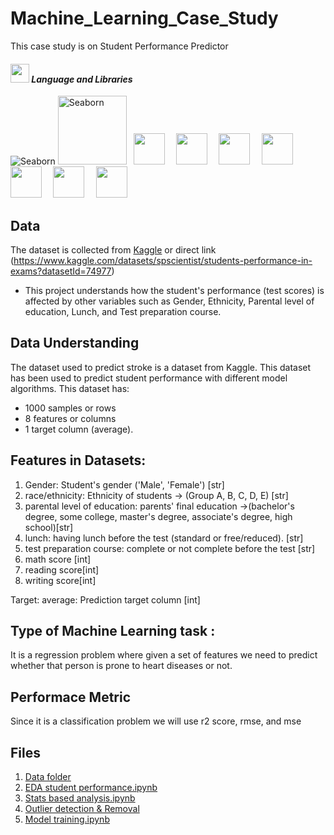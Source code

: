 # Machine_Learning_Case_Study

This case study is on Student Performance Predictor

#### <img src="https://media.giphy.com/media/iY8CRBdQXODJSCERIr/giphy.gif" width="30px">&nbsp;***Language and Libraries*** 

<p>
<a><img src="https://img.shields.io/badge/Python-FFD43B?style=for-the-badge&logo=python&logoColor=darkgreen" alt="Seaborn"/></a>
 <a><img src="https://seaborn.pydata.org/_static/logo-wide-lightbg.svg" alt="Seaborn"width="110"/></a>
  <code> <img height="50" src="https://upload.wikimedia.org/wikipedia/commons/7/7e/Spyder_logo.svg"> </code>
  <code> <img height="50" src="https://www.vectorlogo.zone/logos/jupyter/jupyter-ar21.svg"> </code>
  <code> <img height="50" src="https://upload.wikimedia.org/wikipedia/commons/thumb/e/ed/Pandas_logo.svg/768px-Pandas_logo.svg.png"> </code>
  <code> <img height="50" src="https://www.vectorlogo.zone/logos/pocoo_flask/pocoo_flask-ar21.svg"> </code>
  <code> <img height="50" src="https://www.vectorlogo.zone/logos/numpy/numpy-ar21.svg"> </code>
  <code> <img height="50" src="https://raw.githubusercontent.com/valohai/ml-logos/master/scipy.svg"> </code>
  <code> <img height="50" src="https://seeklogo.com/images/S/scikit-learn-logo-8766D07E2E-seeklogo.com.png"> </code>
</p>


## Data
The dataset is collected from <a href="https://www.kaggle.com/datasets/spscientist/students-performance-in-exams?datasetId=74977">Kaggle</a> or direct link
(https://www.kaggle.com/datasets/spscientist/students-performance-in-exams?datasetId=74977)

* This project understands how the student's performance (test scores) is affected by other variables such as Gender, Ethnicity, Parental level of education, Lunch, and Test preparation course.

## Data Understanding
The dataset used to predict stroke is a dataset from Kaggle. This dataset has been used to predict student performance with  different model algorithms. This dataset has:
- 1000 samples or rows
- 8 features or columns 
- 1 target column (average).



## Features in Datasets:
1. Gender: Student's gender ('Male', 'Female') [str]
2. race/ethnicity: Ethnicity of students -> (Group A, B, C, D, E) [str]
3. parental level of education:  parents' final education ->(bachelor's degree, some college, master's degree, associate's degree, high school)[str]
4. lunch: having lunch before the test (standard or free/reduced). [str]
5. test preparation course: complete or not complete before the test [str]
6. math score [int]
7. reading score[int]
8. writing score[int]

Target:
average: Prediction target column [int]

## Type of Machine Learning task : 
It is a regression problem where given a set of features we need to predict whether that person is prone to heart diseases or not.

## Performace Metric
Since it is a classification problem we will use r2 score, rmse, and mse

## Files
1. <a href="url">Data folder</a>
2. <a href="url">EDA student performance.ipynb</a>
3. <a href="url">Stats based analysis.ipynb</a>
4. <a href="[URL](https://github.com/RishavMishraRM/Machine_Learning_Case_Study/blob/main/3.%20OUTLIER%20DETECTION%20AND%20REMOVAL.ipynb)https://github.com/RishavMishraRM/Machine_Learning_Case_Study/blob/main/3.%20OUTLIER%20DETECTION%20AND%20REMOVAL.ipynb"> Outlier detection & Removal</a>
4. <a href="url">Model training.ipynb</a>

